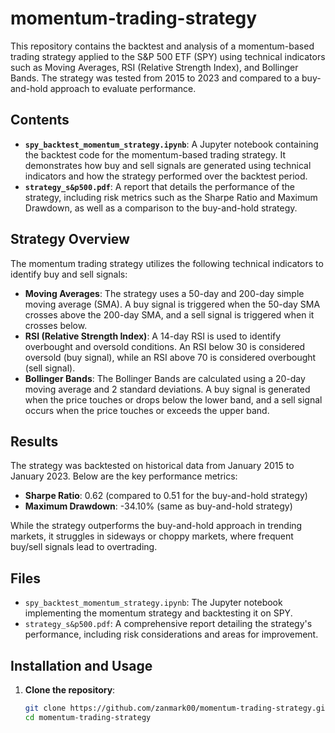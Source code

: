 # momentum-trading-strategy

This repository contains the backtest and analysis of a momentum-based trading strategy applied to the S&P 500 ETF (SPY) using technical indicators such as Moving Averages, RSI (Relative Strength Index), and Bollinger Bands. The strategy was tested from 2015 to 2023 and compared to a buy-and-hold approach to evaluate performance.

## Contents

- **`spy_backtest_momentum_strategy.ipynb`**: A Jupyter notebook containing the backtest code for the momentum-based trading strategy. It demonstrates how buy and sell signals are generated using technical indicators and how the strategy performed over the backtest period.
- **`strategy_s&p500.pdf`**: A report that details the performance of the strategy, including risk metrics such as the Sharpe Ratio and Maximum Drawdown, as well as a comparison to the buy-and-hold strategy.

## Strategy Overview

The momentum trading strategy utilizes the following technical indicators to identify buy and sell signals:

- **Moving Averages**: The strategy uses a 50-day and 200-day simple moving average (SMA). A buy signal is triggered when the 50-day SMA crosses above the 200-day SMA, and a sell signal is triggered when it crosses below.
- **RSI (Relative Strength Index)**: A 14-day RSI is used to identify overbought and oversold conditions. An RSI below 30 is considered oversold (buy signal), while an RSI above 70 is considered overbought (sell signal).
- **Bollinger Bands**: The Bollinger Bands are calculated using a 20-day moving average and 2 standard deviations. A buy signal is generated when the price touches or drops below the lower band, and a sell signal occurs when the price touches or exceeds the upper band.

## Results

The strategy was backtested on historical data from January 2015 to January 2023. Below are the key performance metrics:

- **Sharpe Ratio**: 0.62 (compared to 0.51 for the buy-and-hold strategy)
- **Maximum Drawdown**: -34.10% (same as buy-and-hold strategy)
  
While the strategy outperforms the buy-and-hold approach in trending markets, it struggles in sideways or choppy markets, where frequent buy/sell signals lead to overtrading.

## Files

- `spy_backtest_momentum_strategy.ipynb`: The Jupyter notebook implementing the momentum strategy and backtesting it on SPY.
- `strategy_s&p500.pdf`: A comprehensive report detailing the strategy's performance, including risk considerations and areas for improvement.

## Installation and Usage

1. **Clone the repository**:

   ```bash
   git clone https://github.com/zanmark00/momentum-trading-strategy.git
   cd momentum-trading-strategy
